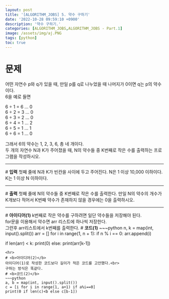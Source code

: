 ```yaml
---
layout: post
title: '[ALGORITHM_JOBS] 5. 약수 구하기'
date: '2022-10-28 09:59:10 +0900'
description: '약수 구하기.'
categories: [ALGORITHM_JOBS,ALGORITHM_JOBS - Part.1]
image: /assets/img/aj.PNG
tags: [python]
toc: true
---
```

# <b>문제</b>
어떤 자연수 p와 q가 있을 때, 만일 p를 q로 나누었을 때 나머지가 0이면 q는 p의 약수이다.<br>6을 예로 들면

6 ÷ 1 = 6 … 0<br>
6 ÷ 2 = 3 … 0<br>
6 ÷ 3 = 2 … 0<br>
6 ÷ 4 = 1 … 2<br>
6 ÷ 5 = 1 … 1<br>
6 ÷ 6 = 1 … 0<br>

그래서 6의 약수는 1, 2, 3, 6, 총 네 개이다.<br>두 개의 자연수 N과 K가 주어졌을 때, N의 약수들 중 K번째로 작은 수를 출력하는 프로그램을 작성하시오.
<hr>
# <b>입력</b>
첫째 줄에 N과 K가 빈칸을 사이에 두고 주어진다. N은 1 이상 10,000 이하이다. K는 1 이상 N 이하이다.
<hr>
# <b>출력</b>
첫째 줄에 N의 약수들 중 K번째로 작은 수를 출력한다. 만일 N의 약수의 개수가 K개보다 적어서 K번째 약수가 존재하지 않을 경우에는 0을 출력하시오.
<hr>
# <b>아이디어(1)</b>
k번째로 작은 약수를 구하려면 일단 약수들을 저장해야 된다.<br>
for문을 이용해서 약수면 arr 리스트에 하나씩 저장한다.<br>
그런후 arr리스트에서 k번째를 출력한다.
# <b>코드(1)</b>
~~~python
n, k = map(int, input().split())
arr = []
for i in range(1, n + 1):
    if n % i == 0:
        arr.append(i)

if len(arr) < k:
    print(0)
else:
    print(arr[k-1])
~~~
<hr>
# <b>아이디어(2)</b>
아이디어(1)로 작성한 코드보다 길이가 적은 코드를 고안했다.<br>
구하는 방식은 똑같다.
# <b>코드(2)</b>
~~~python
a, b = map(int, input().split())
c = [i for i in range(1, a+1) if a%i==0]
print(0 if len(c)<b else c[b-1])
~~~
